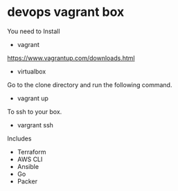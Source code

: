 # devops vagrant box

You need to Install

- vagrant

https://www.vagrantup.com/downloads.html

- virtualbox

Go to the clone directory and run the following command.

- vagrant up

To ssh to your box.

- vargrant ssh

Includes
* Terraform
* AWS CLI
* Ansible
* Go
* Packer
